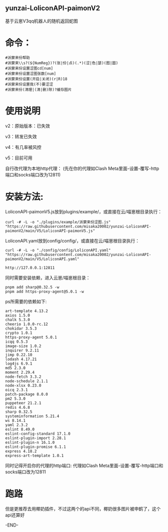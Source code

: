 ## yunzai-LoliconAPI-paimonV2
基于云崽V3qq机器人的随机返回蛇图

# 命令：
```
#派蒙来份帮助
#派蒙来\\s?(${NumReg})?(张|份|点)(.*)(涩|色|瑟)(图|圖)
#派蒙来份设置涩图cd[num]
#派蒙来份设置涩图张数[num]
#派蒙来份设置(开启|关闭)(r|R)18
#派蒙来份设置我(不)要涩涩
#派蒙来份(清理|(清|删)除)?缓存图片
```

# 使用说明

v2：原始版本：已失效

v3：转发已失效

v4：有几率被风控

v5：目前可用

自行改代理为本地http代理：
(先在你的代理如Clash Meta里面-设置-覆写-http端口和socks端口改为12811)

# 安装方法:

LoliconAPI-paimonV5.js放到plugins/example/，或直接在云/喵崽根目录执行：
```
curl -# -L -o "./plugins/example/派蒙来份涩图.js" "https://raw.githubusercontent.com/misaka20002/yunzai-LoliconAPI-paimonV2/main/V5/LoliconAPI-paimonV5.js"
```
LoliconAPI.yaml放到config/config/，或直接在云/喵崽根目录执行：
```
curl -# -L -o "./config/config/LoliconAPI.yaml" "https://raw.githubusercontent.com/misaka20002/yunzai-LoliconAPI-paimonV2/main/V5/LoliconAPI.yaml"
```
```
http://127.0.0.1:12811
```
同时需要安装依赖，进入云崽/喵崽根目录：
```
pnpm add sharp@0.32.5 -w
pnpm add https-proxy-agent@5.0.1 -w
```
ps所需要的依赖如下:
```
art-template 4.13.2
axios 1.5.0
chalk 5.3.0
cheerio 1.0.0-rc.12
chokidar 3.5.3
crypto 1.0.1
https-proxy-agent 5.0.1
icqq 0.5.3
image-size 1.0.2
inquirer 9.2.11
jimp 0.22.10
lodash 4.17.21
log4js 6.9.1
md5 2.3.0
moment 2.29.4
node-fetch 3.3.2
node-schedule 2.1.1
node-xlsx 0.23.0
oicq 2.3.1
patch-package 8.0.0
pm2 5.3.0
puppeteer 21.2.1
redis 4.6.8
sharp 0.32.5
systeminformation 5.21.4
ws 8.14.1
yaml 2.3.2
eslint 8.49.0
eslint-config-standard 17.1.0
eslint-plugin-import 2.28.1
eslint-plugin-n 16.1.0
eslint-plugin-promise 6.1.1
express 4.18.2
express-art-template 1.0.1
```
同时记得开启你的代理的http端口: 
代理如Clash Meta里面-设置-覆写-http端口和socks端口改为12811

# 跑路

但是更推荐去用椰奶插件，不过这两个的api不同，椰奶很多图片被申鹤了，这个api还算好


-END-
